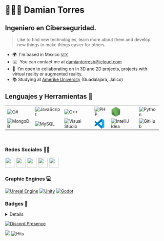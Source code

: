 👨🏻‍💻 Damian Torres 
==============================

## Ingeniero en Ciberseguridad. 

> Like to find new technologies, learn more about them and develop new things to make things easier for others.
* 🌍  I'm based in Mexico 🇲🇽
* ✉️  You can contact me at [damiantorresb@icloud.com](mailto:damiantorresb@icloud.com)
* 🤝  I'm open to collaborating on In 3D and 2D projects, projects with virtual reality or augmented reality.
* 📚  Studying at [Amerike University](https://amerike.edu.mx) (Guadalajara, Jalico)

## Lenguajes y Herramientas 🦾
    
<table>
<tr>
<td><img align="center" alt="C#" width="32px" src="https://www.svgrepo.com/show/353622/c-sharp.svg"></td>
<td><img align="center" alt="JavaScript" width="32px" src="https://www.svgrepo.com/show/373705/js-official.svg" ></td>
<td><img align="center" alt="C++" width="32px" src="https://www.svgrepo.com/show/303480/c-logo.svg" ></td>
<td><img align="center" alt="PHP" width="32px" src="https://cdn3.iconfinder.com/data/icons/popular-services-brands/512/php-512.png" ></td>
<td><img align="center" alt="Node.JS" width="32px" src="https://raw.githubusercontent.com/github/explore/80688e429a7d4ef2fca1e82350fe8e3517d3494d/topics/nodejs/nodejs.png" ></td>
<td><img align="center" alt="Python" width="32px" src="https://upload.wikimedia.org/wikipedia/commons/thumb/c/c3/Python-logo-notext.svg/768px-Python-logo-notext.svg.png" ></td>
</tr>
<trd>
<td><img align="center" alt="MongoDB" width="32px" src="https://img.icons8.com/color/452/mongodb.png" ></td>
<td><img align="center" alt="MySQL" width="32px" src="https://storage.googleapis.com/production-hostgator-v1-0-8/648/227648/YF9aRJfO/9e25c498489a4627860d943b2d8749ea" ></td>
<td><img align="center" alt="Visual Studio" width="32px" src="https://www.svgrepo.com/show/354520/visual-studio.svg" ></td>
<td><img align="center" alt="VSCode" width="32px" src="https://raw.githubusercontent.com/github/explore/80688e429a7d4ef2fca1e82350fe8e3517d3494d/topics/visual-studio-code/visual-studio-code.png" ></td>
<td><img align="center" alt="IntelliJ Idea" width="32px" src="https://i.imgur.com/Agb22jo.png" ></td>
<td><img align="center" alt="GitHub" width="32px" src="https://github.com/fluidicon.png" ></td>
</tr>
</table>
<br />


### Redes Sociales 👨‍💻
<p align="left"> <a href="https://discord.com/users/DamianDTB#7436" target="_blank" rel="noreferrer"><img src="https://raw.githubusercontent.com/danielcranney/readme-generator/main/public/icons/socials/discord.svg" width="32" height="32" /></a> <a href="https://www.github.com/DTBCODEMX" target="_blank" rel="noreferrer"><img src="https://raw.githubusercontent.com/danielcranney/readme-generator/main/public/icons/socials/github.svg" width="32" height="32" /></a> <a href="http://www.instagram.com/damiantorresmx" target="_blank" rel="noreferrer"><img src="https://raw.githubusercontent.com/danielcranney/readme-generator/main/public/icons/socials/instagram.svg" width="32" height="32" /></a> <a href="https://www.linkedin.com/in/damian-torres-barrionuevo" target="_blank" rel="noreferrer"><img src="https://raw.githubusercontent.com/danielcranney/readme-generator/main/public/icons/socials/linkedin.svg" width="32" height="32" /></a> <a href="https://www.twitter.com/DTBCODEMX" target="_blank" rel="noreferrer"><img src="https://raw.githubusercontent.com/danielcranney/readme-generator/main/public/icons/socials/twitter.svg" width="32" height="32" /></a></p>

### Graphic Engines 💻
<p align="left">
    <a href="https://www.unrealengine.com/en-US" target="_blank"><img src="https://www.svgrepo.com/show/342328/unreal-engine.svg" width="40" height="40" alt="Unreal Engine" /></a>
    <a href="https://unity.com/es" target="_blank"><img src="https://www.svgrepo.com/show/331626/unity.svg" width="40" height="40" alt="Unity" /></a>
    <a href="https://godotengine.org/" target="_blank"><img src="https://www.svgrepo.com/show/373641/godot.svg" width="40" height="40" alt="Godot" /></a>
</p>

### Badges 🔧
<details>
<b>My GitHub Stats</b>

<a href="http://www.github.com/DTBCODEMX"><img src="https://github-readme-stats.vercel.app/api?username=DTBCODEMX&show_icons=true&hide=&count_private=true&title_color=a855f7&text_color=ffffff&icon_color=ec4899&bg_color=1c1917&hide_border=true&show_icons=true" alt="DTBCODEMX's GitHub stats" /></a>
</details>

[![Discord Presence](https://lanyard.cnrad.dev/api/881898022886326304)](https://discord.com/users/881898022886326304)


<a href="https://www.twitter.com/DTBCODEMX" target="_blank" rel="noreferrer"><img
src="https://img.shields.io/twitter/follow/DTBCODEMX?logo=twitter&style=for-the-badge&color=ec4899&labelColor=1c1917"/></a>
![Hits](https://hits.link/hits?url=https://github.com/DTBCODEMX&label=views&bgRight=ff69b4)
